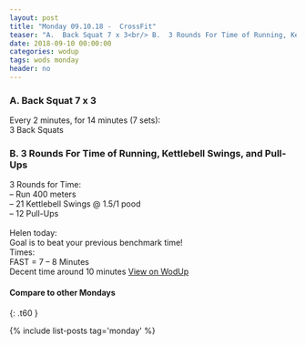 ```yaml
---
layout: post
title: "Monday 09.10.18 -  CrossFit"
teaser: "A.  Back Squat 7 x 3<br/> B.  3 Rounds For Time of Running, Kettlebell Swings, and Pull-Ups"
date: 2018-09-10 00:00:00
categories: wodup
tags: wods monday
header: no
---
```



<h3>A.  Back Squat 7 x 3</h3>
Every 2 minutes, for 14 minutes (7 sets):<br/>3 Back Squats<br/>
<h3>B.  3 Rounds For Time of Running, Kettlebell Swings, and Pull-Ups</h3>
3 Rounds for Time:<br/>– Run 400 meters<br/>– 21 Kettlebell Swings @ 1.5/1 pood<br/>– 12 Pull-Ups<br/><br/>Helen today:<br/>
Goal is to beat your previous benchmark time!<br/>
Times:<br/>
FAST = 7 – 8 Minutes<br/>
Decent time around 10 minutes
<a href="https://www.wodup.com/gyms/asphodel/wods/9225" target="blank">View on WodUp</a>


#### Compare to other Mondays
{: .t60 }

{% include list-posts tag='monday' %}